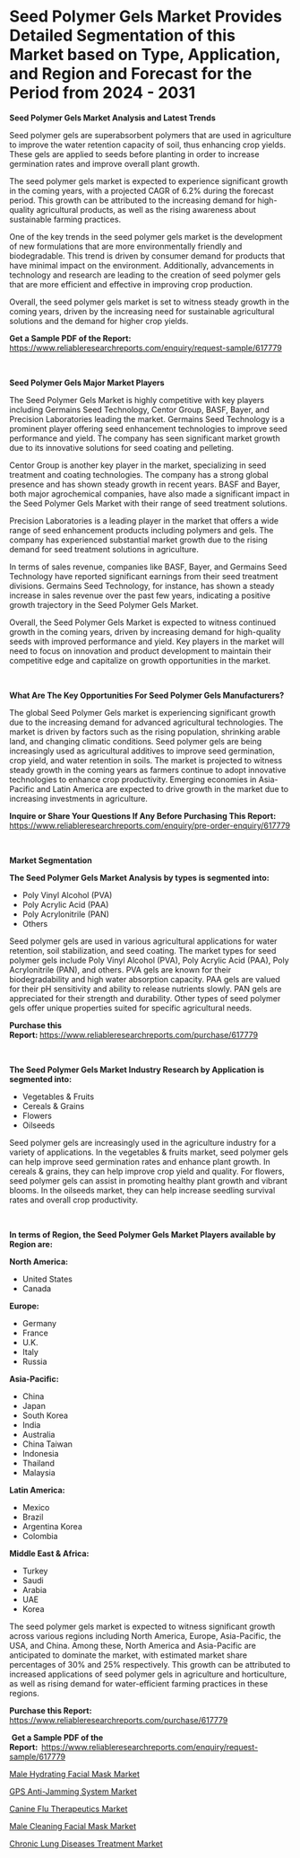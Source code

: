 <p><h1>Seed Polymer Gels Market Provides Detailed Segmentation of this Market based on Type, Application, and Region and Forecast for the Period from 2024 - 2031</h1></p><p><strong>Seed Polymer Gels Market Analysis and Latest Trends</strong></p>
<p><p>Seed polymer gels are superabsorbent polymers that are used in agriculture to improve the water retention capacity of soil, thus enhancing crop yields. These gels are applied to seeds before planting in order to increase germination rates and improve overall plant growth.</p><p>The seed polymer gels market is expected to experience significant growth in the coming years, with a projected CAGR of 6.2% during the forecast period. This growth can be attributed to the increasing demand for high-quality agricultural products, as well as the rising awareness about sustainable farming practices.</p><p>One of the key trends in the seed polymer gels market is the development of new formulations that are more environmentally friendly and biodegradable. This trend is driven by consumer demand for products that have minimal impact on the environment. Additionally, advancements in technology and research are leading to the creation of seed polymer gels that are more efficient and effective in improving crop production.</p><p>Overall, the seed polymer gels market is set to witness steady growth in the coming years, driven by the increasing need for sustainable agricultural solutions and the demand for higher crop yields.</p></p>
<p><strong>Get a Sample PDF of the Report:&nbsp;</strong> <a href="https://www.reliableresearchreports.com/enquiry/request-sample/617779">https://www.reliableresearchreports.com/enquiry/request-sample/617779</a></p>
<p>&nbsp;</p>
<p><strong>Seed Polymer Gels Major Market Players</strong></p>
<p><p>The Seed Polymer Gels Market is highly competitive with key players including Germains Seed Technology, Centor Group, BASF, Bayer, and Precision Laboratories leading the market. Germains Seed Technology is a prominent player offering seed enhancement technologies to improve seed performance and yield. The company has seen significant market growth due to its innovative solutions for seed coating and pelleting. </p><p>Centor Group is another key player in the market, specializing in seed treatment and coating technologies. The company has a strong global presence and has shown steady growth in recent years. BASF and Bayer, both major agrochemical companies, have also made a significant impact in the Seed Polymer Gels Market with their range of seed treatment solutions.</p><p>Precision Laboratories is a leading player in the market that offers a wide range of seed enhancement products including polymers and gels. The company has experienced substantial market growth due to the rising demand for seed treatment solutions in agriculture.</p><p>In terms of sales revenue, companies like BASF, Bayer, and Germains Seed Technology have reported significant earnings from their seed treatment divisions. Germains Seed Technology, for instance, has shown a steady increase in sales revenue over the past few years, indicating a positive growth trajectory in the Seed Polymer Gels Market.</p><p>Overall, the Seed Polymer Gels Market is expected to witness continued growth in the coming years, driven by increasing demand for high-quality seeds with improved performance and yield. Key players in the market will need to focus on innovation and product development to maintain their competitive edge and capitalize on growth opportunities in the market.</p></p>
<p>&nbsp;</p>
<p><strong>What Are The Key Opportunities For Seed Polymer Gels Manufacturers?</strong></p>
<p><p>The global Seed Polymer Gels market is experiencing significant growth due to the increasing demand for advanced agricultural technologies. The market is driven by factors such as the rising population, shrinking arable land, and changing climatic conditions. Seed polymer gels are being increasingly used as agricultural additives to improve seed germination, crop yield, and water retention in soils. The market is projected to witness steady growth in the coming years as farmers continue to adopt innovative technologies to enhance crop productivity. Emerging economies in Asia-Pacific and Latin America are expected to drive growth in the market due to increasing investments in agriculture.</p></p>
<p><strong>Inquire or Share Your Questions If Any Before Purchasing This Report:</strong> <a href="https://www.reliableresearchreports.com/enquiry/pre-order-enquiry/617779">https://www.reliableresearchreports.com/enquiry/pre-order-enquiry/617779</a></p>
<p>&nbsp;</p>
<p><strong>Market Segmentation</strong></p>
<p><strong>The Seed Polymer Gels Market Analysis by types is segmented into:</strong></p>
<p><ul><li>Poly Vinyl Alcohol (PVA)</li><li>Poly Acrylic Acid (PAA)</li><li>Poly Acrylonitrile (PAN)</li><li>Others</li></ul></p>
<p><p>Seed polymer gels are used in various agricultural applications for water retention, soil stabilization, and seed coating. The market types for seed polymer gels include Poly Vinyl Alcohol (PVA), Poly Acrylic Acid (PAA), Poly Acrylonitrile (PAN), and others. PVA gels are known for their biodegradability and high water absorption capacity. PAA gels are valued for their pH sensitivity and ability to release nutrients slowly. PAN gels are appreciated for their strength and durability. Other types of seed polymer gels offer unique properties suited for specific agricultural needs.</p></p>
<p><strong>Purchase this Report:&nbsp;</strong><a href="https://www.reliableresearchreports.com/purchase/617779">https://www.reliableresearchreports.com/purchase/617779</a></p>
<p>&nbsp;</p>
<p><strong>The Seed Polymer Gels Market Industry Research by Application is segmented into:</strong></p>
<p><ul><li>Vegetables & Fruits</li><li>Cereals & Grains</li><li>Flowers</li><li>Oilseeds</li></ul></p>
<p><p>Seed polymer gels are increasingly used in the agriculture industry for a variety of applications. In the vegetables & fruits market, seed polymer gels can help improve seed germination rates and enhance plant growth. In cereals & grains, they can help improve crop yield and quality. For flowers, seed polymer gels can assist in promoting healthy plant growth and vibrant blooms. In the oilseeds market, they can help increase seedling survival rates and overall crop productivity.</p></p>
<p>&nbsp;</p>
<p><strong>In terms of Region, the Seed Polymer Gels Market Players available by Region are:</strong></p>
<p>
    <p> <strong> North America: </strong>
        <ul>
            <li>United States</li>
            <li>Canada</li>
        </ul>
        </p> 
    <p> <strong> Europe: </strong>
        <ul>
            <li>Germany</li>
            <li>France</li>
            <li>U.K.</li>
            <li>Italy</li>
            <li>Russia</li>
        </ul>
        </p> 
    <p> <strong> Asia-Pacific: </strong>
        <ul>
            <li>China</li>
            <li>Japan</li>
            <li>South Korea</li>
            <li>India</li>
            <li>Australia</li>
            <li>China Taiwan</li>
            <li>Indonesia</li>
            <li>Thailand</li>
            <li>Malaysia</li>
        </ul>
        </p> 
    <p> <strong> Latin America: </strong>
        <ul>
            <li>Mexico</li>
            <li>Brazil</li>
            <li>Argentina Korea</li>
            <li>Colombia</li>
        </ul>
        </p> 
    <p> <strong> Middle East & Africa: </strong>
        <ul>
            <li>Turkey</li>
            <li>Saudi</li>
            <li>Arabia</li>
            <li>UAE</li>
            <li>Korea</li>
        </ul>
    </p>
    </p>
<p><p>The seed polymer gels market is expected to witness significant growth across various regions including North America, Europe, Asia-Pacific, the USA, and China. Among these, North America and Asia-Pacific are anticipated to dominate the market, with estimated market share percentages of 30% and 25% respectively. This growth can be attributed to increased applications of seed polymer gels in agriculture and horticulture, as well as rising demand for water-efficient farming practices in these regions.</p></p>
<p><strong>Purchase this Report: </strong><a href="https://www.reliableresearchreports.com/purchase/617779">https://www.reliableresearchreports.com/purchase/617779</a></p>
<p>&nbsp;<strong>Get a Sample PDF of the Report:&nbsp;&nbsp;</strong><a href="https://www.reliableresearchreports.com/enquiry/request-sample/617779">https://www.reliableresearchreports.com/enquiry/request-sample/617779</a></p>
<p><strong></strong></p>
<p><p><a href="https://view.publitas.com/reportprime-1/male-hydrating-facial-mask-market-size-evaluating-its-market-trends-growth-and-projections-2024-2031/">Male Hydrating Facial Mask Market</a></p><p><a href="https://florentine-yuzu-f42.notion.site/GPS-Anti-Jamming-System-Market-Size-Market-Share-and-Global-Market-Analysis-Report-2024-2031-647e50ff46724f4ab6d00c82430bcf21">GPS Anti-Jamming System Market</a></p><p><a href="https://fuschia-pecorino-a6d.notion.site/Canine-Flu-Therapeutics-Market-Research-Report-Provides-Critical-Insights-that-can-help-Shape-Busine-11fdabef024f4e909c3e4c2261396d3e">Canine Flu Therapeutics Market</a></p><p><a href="https://view.publitas.com/reportprime-1/male-cleaning-facial-mask-market-share-market-new-trends-analysis-report-by-type-by-application-by-end-use-by-region-and-segment-forecasts-2024-2031/">Male Cleaning Facial Mask Market</a></p><p><a href="https://changeable-paste-463.notion.site/Global-Chronic-Lung-Diseases-Treatment-Market-by-Types-Applications-and-Major-Players-with-Region-95330b18a7e34f45b81a57e06517f8c1">Chronic Lung Diseases Treatment Market</a></p></p>